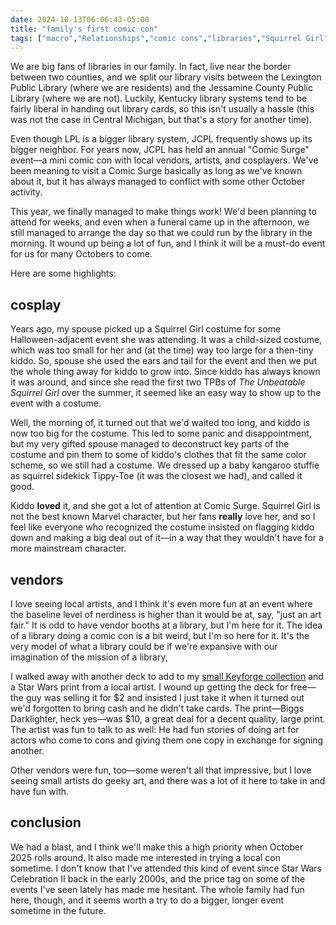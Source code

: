 ```yaml
---
date: 2024-10-13T06:06:43-05:00
title: "family's first comic con"
tags: ["macro","Relationships","comic cons","libraries","Squirrel Girl","The Unbeatable Squirrel Girl","Star Wars","Keyforge","Lexington","tabletop games","comics"]
---
```

We are big fans of libraries in our family. In fact, live near the border between two counties, and we split our library visits between the Lexington Public Library (where we are residents) and the Jessamine County Public Library (where we are not). Luckily, Kentucky library systems tend to be fairly liberal in handing out library cards, so this isn't usually a hassle (this was not the case in Central Michigan, but that's a story for another time).

Even though LPL is a bigger library system, JCPL frequently shows up its bigger neighbor. For years now, JCPL has held an annual "Comic Surge" event—a mini comic con with local vendors, artists, and cosplayers. We've been meaning to visit a Comic Surge basically as long as we've known about it, but it has always managed to conflict with some other October activity. 

This year, we finally managed to make things work! We'd been planning to attend for weeks, and even when a funeral came up in the afternoon, we still managed to arrange the day so that we could run by the library in the morning. It wound up being a lot of fun, and I think it will be a must-do event for us for many Octobers to come. 

Here are some highlights:

## cosplay

Years ago, my spouse picked up a Squirrel Girl costume for some Halloween-adjacent event she was attending. It was a child-sized costume, which was too small for her and (at the time) way too large for a then-tiny kiddo. So, spouse she used the ears and tail for the event and then we put the whole thing away for kiddo to grow into. Since kiddo has always known it was around, and since she read the first two TPBs of *The Unbeatable Squirrel Girl* over the summer, it seemed like an easy way to show up to the event with a costume.

Well, the morning of, it turned out that we'd waited too long, and kiddo is now too big for the costume. This led to some panic and disappointment, but my very gifted spouse managed to deconstruct key parts of the costume and pin them to some of kiddo's clothes that fit the same color scheme, so we still had a costume. We dressed up a baby kangaroo stuffie as squirrel sidekick Tippy-Toe (it was the closest we had), and called it good.

Kiddo **loved** it, and she got a lot of attention at Comic Surge. Squirrel Girl is not the best known Marvel character, but her fans **really** love her, and so I feel like everyone who recognized the costume insisted on flagging kiddo down and making a big deal out of it—in a way that they wouldn't have for a more mainstream character.

## vendors

I love seeing local artists, and I think it's even more fun at an event where the baseline level of nerdiness is higher than it would be at, say, "just an art fair." It is odd to have vendor booths at a library, but I'm here for it. The idea of a library doing a comic con is a bit weird, but I'm so here for it. It's the very model of what a library could be if we're expansive with our imagination of the mission of a library,

I walked away with another deck to add to my [small Keyforge collection](https://spencergreenhalgh.com/myself/wanting-to-play-keyforge/) and a Star Wars print from a local artist. I wound up getting the deck for free—the guy was selling it for $2 and insisted I just take it when it turned out we'd forgotten to bring cash and he didn't take cards. The print—Biggs Darklighter, heck yes—was $10, a great deal for a decent quality, large print. The artist was fun to talk to as well: He had fun stories of doing art for actors who come to cons and giving them one copy in exchange for signing another.

Other vendors were fun, too—some weren't all that impressive, but I love seeing small artists do geeky art, and there was a lot of it here to take in and have fun with.

## conclusion

We had a blast, and I think we'll make this a high priority when October 2025 rolls around. It also made me interested in trying a local con sometime. I don't know that I've attended this kind of event since Star Wars Celebration II back in the early 2000s, and the price tag on some of the events I've seen lately has made me hesitant. The whole family had fun here, though, and it seems worth a try to do a bigger, longer event sometime in the future.